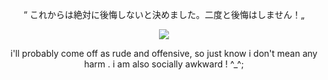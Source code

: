 <p align="center">
“ これからは絶対に後悔しないと決めました。二度と後悔はしません！„
</p>

<p align="center" width="100" height="100">
  <img src="https://i.pinimg.com/originals/75/18/f7/7518f7f196c53056b16c91382092e8b4.jpg" />
</p>
<p align="center">
i'll probably come off as rude and offensive, so just know i don't mean any harm . i am also socially awkward ! ^_^;
</p>
